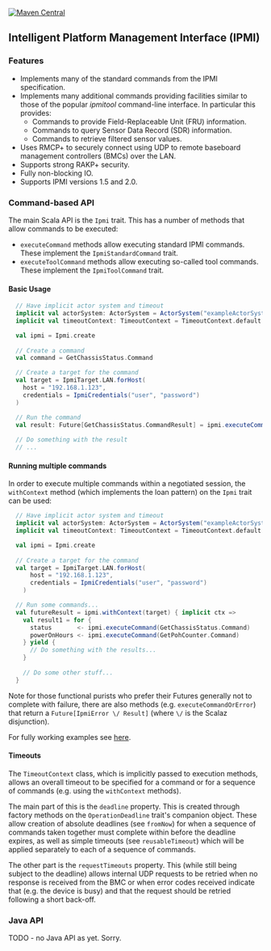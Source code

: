 [![Maven Central](https://maven-badges.herokuapp.com/maven-central/com.cyclone-technology/champ-ipmi_2.12/badge.svg)](https://maven-badges.herokuapp.com/maven-central/com.cyclone-technology/champ-ipmi_2.12)

## Intelligent Platform Management Interface (IPMI)

### Features
* Implements many of the standard commands from the IPMI specification.
* Implements many additional commands providing facilities similar to those of the popular
*ipmitool* command-line interface. In particular this provides:
   * Commands to provide Field-Replaceable Unit (FRU) information.
   * Commands to query Sensor Data Record (SDR) information.
   * Commands to retrieve filtered sensor values.
* Uses RMCP+ to securely connect using UDP to remote baseboard management controllers (BMCs) over the LAN.
* Supports strong RAKP+ security.
* Fully non-blocking IO.
* Supports IPMI versions 1.5 and 2.0.

### Command-based API
The main Scala API is the ```Ipmi``` trait. This has a number of methods that allow commands to be executed:
* ```executeCommand``` methods allow executing standard IPMI commands. These implement the ```IpmiStandardCommand``` trait.
* ```executeToolCommand``` methods allow executing so-called tool commands. These implement the ```IpmiToolCommand``` trait.

#### Basic Usage
```scala
  // Have implicit actor system and timeout
  implicit val actorSystem: ActorSystem = ActorSystem("exampleActorSystem")
  implicit val timeoutContext: TimeoutContext = TimeoutContext.default

  val ipmi = Ipmi.create
  
  // Create a command 
  val command = GetChassisStatus.Command

  // Create a target for the command 
  val target = IpmiTarget.LAN.forHost(
    host = "192.168.1.123",
    credentials = IpmiCredentials("user", "password")
  )

  // Run the command  
  val result: Future[GetChassisStatus.CommandResult] = ipmi.executeCommand(target, command)
  
  // Do something with the result
  // ...
```

#### Running multiple commands 
In order to execute multiple commands within a negotiated session, 
the ```withContext``` method 
(which implements the loan pattern) on the ```Ipmi``` trait  can be used:

```scala    
  // Have implicit actor system and timeout
  implicit val actorSystem: ActorSystem = ActorSystem("exampleActorSystem")
  implicit val timeoutContext: TimeoutContext = TimeoutContext.default

  val ipmi = Ipmi.create
  
  // Create a target for the command 
  val target = IpmiTarget.LAN.forHost(
      host = "192.168.1.123", 
      credentials = IpmiCredentials("user", "password")
    )

  // Run some commands...  
  val futureResult = ipmi.withContext(target) { implicit ctx =>
    val result1 = for {
      status       <- ipmi.executeCommand(GetChassisStatus.Command)
      powerOnHours <- ipmi.executeCommand(GetPohCounter.Command)
    } yield {
      // Do something with the results...
    } 
    
    // Do some other stuff...  
  }
```

Note for those functional purists who prefer their Futures generally not to complete with failure, 
there are also methods (e.g. ```executeCommandOrError```) that return a ```Future[IpmiError \/ Result]```
(where ```\/``` is the Scalaz disjunction).

For fully working examples see [here](./src/test/scala/com/cyclone/ipmi/examples).

#### Timeouts
The ```TimeoutContext``` class, which is implicitly passed to 
execution methods, allows an overall timeout to be specified 
for a command or for a sequence of commands (e.g. using the ```withContext``` 
methods). 

The main part of this is the ```deadline``` property. This is created through 
factory methods on the ```OperationDeadline``` trait's companion object.
These allow creation of absolute deadlines 
(see ```fromNow```) for when a sequence of commands taken together must complete
within before the deadline expires, 
as well as simple timeouts (see ```reusableTimeout```) which 
will be applied separately to each of a sequence of commands.  

The other part is the ```requestTimeouts``` property. This (while still being subject to the deadline)
allows internal UDP requests to be retried when no response is received from the BMC or 
when error codes received indicate that (e.g. the device is busy) and that the request should be retried following a 
short back-off.

### Java API
TODO - no Java API as yet. Sorry.
